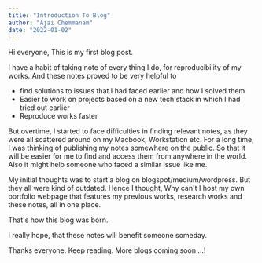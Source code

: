 ```yaml
---
title: "Introduction To Blog"
author: "Ajai Chemmanam"
date: "2022-01-02"
---
```


Hi everyone, This is my first blog post.

I have a habit of taking note of every thing I do, for reproducibility of my works.
And these notes proved to be very helpful to

- find solutions to issues that I had faced earlier and how I solved them
- Easier to work on projects based on a new tech stack in which I had tried out earlier
- Reproduce works faster

But overtime, I started to face difficulties in finding relevant notes, as they were all scattered around on my Macbook, Workstation etc.
For a long time, I was thinking of publishing my notes somewhere on the public.
So that it will be easier for me to find and access them from anywhere in the world.
Also it might help someone who faced a similar issue like me.

My initial thoughts was to start a blog on blogspot/medium/wordpress. But they all were kind of outdated.
Hence I thought, Why can't I host my own portfolio webpage that features my previous works, research works and these notes, all in one place.

That's how this blog was born.

I really hope, that these notes will benefit someone someday.

Thanks everyone. Keep reading. More blogs coming soon ...!
